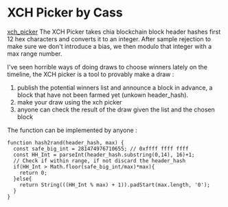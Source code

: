 # XCH Picker by Cass
[xch_picker](https://cassfairiesclub.github.io/xch-picker/)
The XCH Picker takes chia blockchain block header hashes first 12 hex characters and converts it to an integer. After sample rejection to make sure we don't introduce a bias, we then modulo that integer with a max range number.

I've seen horrible ways of doing draws to choose winners lately on the timeline, the XCH picker is a tool to provably make a draw :
  1.  publish the potential winners list and announce a block in advance, a block that have not been farmed yet (unkown header_hash).
  2.  make your draw using the xch picker
  3.  anyone can check the result of the draw given the list and the chosen block

The function can be implemented by anyone : 
```
function hash2rand(header_hash, max) {
  const safe_big_int = 281474976710655; // 0xffff ffff ffff 
  const HH_Int = parseInt(header_hash.substring(0,14), 16)+1;
  // Check if within range, if not discard the header_hash
  if(HH_Int > Math.floor(safe_big_int/max)*max){
    return 0; 
  }else{
    return String(((HH_Int % max) + 1)).padStart(max.length, '0');
  }
}
```
